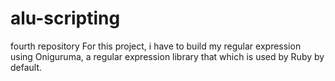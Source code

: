 # alu-scripting
fourth repository
For this project, i have to build my regular expression using Oniguruma, a regular expression library that which is used by Ruby by default.
